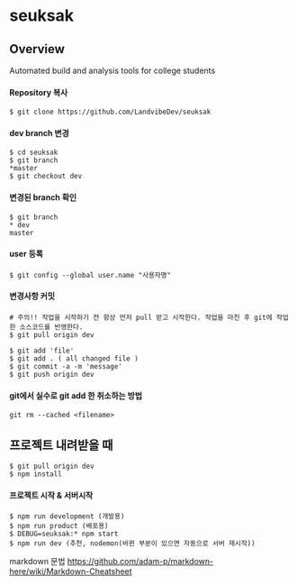 # seuksak

## Overview
 Automated build and analysis tools for college students

#### Repository 복사
```
$ git clone https://github.com/LandvibeDev/seuksak
```
#### dev branch 변경
```
$ cd seuksak
$ git branch
*master
$ git checkout dev
```
#### 변경된 branch 확인
```
$ git branch
* dev
master
```
#### user 등록
```
$ git config --global user.name "사용자명"
```

#### 변경사항 커밋
```
# 주의!! 작업을 시작하기 전 항상 먼저 pull 받고 시작한다. 작업을 마친 후 git에 작업한 소스코드를 반영한다.
$ git pull origin dev

$ git add 'file'
$ git add . ( all changed file )
$ git commit -a -m 'message'
$ git push origin dev
```
#### git에서 실수로 git add 한  취소하는 방법
```
git rm --cached <filename>
```

## 프로젝트 내려받을 때
```
$ git pull origin dev
$ npm install
```

#### 프로젝트 시작 & 서버시작
```
$ npm run development (개발용)
$ npm run product (배포용)
$ DEBUG=seuksak:* npm start 
$ npm run dev (추천, nodemon(바뀐 부분이 있으면 자동으로 서버 재시작))
```


markdown 문법
https://github.com/adam-p/markdown-here/wiki/Markdown-Cheatsheet
